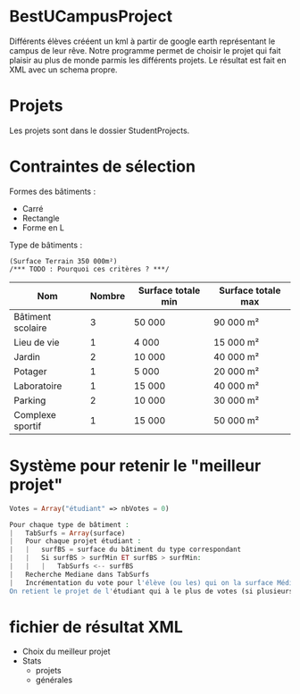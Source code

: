 # BestUCampusProject
Différents élèves crééent un kml à partir de google earth représentant le campus de leur rêve. Notre programme permet de choisir le projet qui fait plaisir au plus de monde parmis les différents projets. Le résultat est fait en XML avec un schema propre.

# Projets
Les projets sont dans le dossier StudentProjects.

# Contraintes de sélection
Formes des bâtiments : 
* Carré
* Rectangle
* Forme en L

Type de bâtiments :
````
(Surface Terrain 350 000m²)
/*** TODO : Pourquoi ces critères ? ***/
````

 Nom | Nombre | Surface totale min | Surface totale max
--------------|--------------|--------------|--------------
 Bâtiment scolaire | 3 | 50 000 | 90 000 m²
 Lieu de vie | 1 | 4 000 | 15 000 m²
 Jardin | 2 | 10 000 | 40 000 m²
 Potager | 1 | 5 000 | 20 000 m²
 Laboratoire | 1 | 15 000 | 40 000 m²
 Parking | 2 | 10 000 | 30 000 m²
 Complexe sportif | 1 | 15 000 | 50 000 m²

# Système pour retenir le "meilleur projet"
````php
Votes = Array("étudiant" => nbVotes = 0)

Pour chaque type de bâtiment :
|	TabSurfs = Array(surface)
|	Pour chaque projet étudiant :
|	|	surfBS = surface du bâtiment du type correspondant
|	|	Si surfBS > surfMin ET surfBS > surfMin:
|	|	|	TabSurfs <-- surfBS
|	Recherche Mediane dans TabSurfs
|	Incrémentation du vote pour l'élève (ou les) qui on la surface Médiane 
On retient le projet de l'étudiant qui à le plus de votes (si plusieurs random parmis les gagnants)
````

# fichier de résultat XML 
* Choix du meilleur projet
* Stats 
	* projets
	* générales

